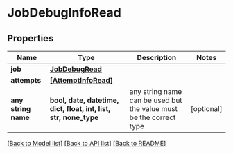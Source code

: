 # JobDebugInfoRead


## Properties
Name | Type | Description | Notes
------------ | ------------- | ------------- | -------------
**job** | [**JobDebugRead**](JobDebugRead.md) |  | 
**attempts** | [**[AttemptInfoRead]**](AttemptInfoRead.md) |  | 
**any string name** | **bool, date, datetime, dict, float, int, list, str, none_type** | any string name can be used but the value must be the correct type | [optional]

[[Back to Model list]](../README.md#documentation-for-models) [[Back to API list]](../README.md#documentation-for-api-endpoints) [[Back to README]](../README.md)


